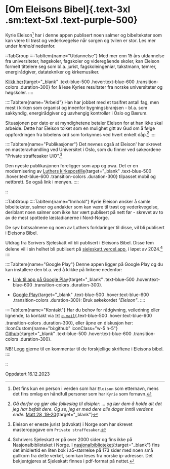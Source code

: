 # [Om Eleisons Bibel]{.text-3xl .sm:text-5xl .text-purple-500}
Kyrie Eleison[^1] har i denne appen publisert noen salmer og bibeltekster som kan være til trøst og vederkvegelse når sorgen og tvilen er stor. Les mer under _Innhold_ nedenfor.

::TabGroup
::::TabItem{name="Utdannelse"}
Med mer enn 15 års utdannelse fra universiteter, høgskoler, fagskoler og videregående skoler, kan Eleison formelt tittelere seg som bl.a. jurist, fagskoleingeniør, takstmann, tømrer, energirådgiver, datatekniker og kirkemusiker.

[Klikk her](/Results_from_Diploma_registry.pdf){target="_blank" .text-blue-500 .hover:text-blue-600 .transition-colors .duration-300} for å lese Kyries resultater fra norske universiteter og høgskoler.
::::

::::TabItem{name="Arbeid"}
Han har jobbet med et tosifret antall fag, men mest i kirken som organist og innenfor bygningsbranjsen - bl.a. som sakkyndig, energirådgiver og uavhengig kontrollør i Oslo og Bærum.

Situasjonen per dato er at myndighetene betaler Eleison for at han ikke skal arbeide. Dette har Eleison tolket som en mulighet gitt av Gud om å følge oppfordringen fra bibelens ord som forkynnes ved hvert enkelt dåp.[^2]
::::

::::TabItem{name="Publikasjoner"}
Det nevnes også at Eleison' har skrevet en masteravhandling ved Universitet i Oslo, som du finner ved søkeordene "Private straffesaker UiO".[^3]

Den nyeste publikasjonen foreligger som app og pwa. Det er en modernisering av [Luthers kirkepostille](https://kirkepostille.vercel.app){target="_blank" .text-blue-500 .hover:text-blue-600 .transition-colors .duration-300} tilpasset mobil og nettbrett. Se også link i menyen.
::::

::

[//]: # (Her kommer neste tabgroup)

::TabGroup
::::TabItem{name="Innhold"}
Kyrie Eleison ønsker å samle bibeltekster, salmer og andakter som kan være til trøst og vederkvegelse, deriblant noen salmer som ikke har vært publisert på nett før - skrevet av to av de mest spottede læstadianerne i Nord-Norge.

De syv botssalmene og noen av Luthers forklaringer til disse, vil bli publisert i Eleisons Bibel.

Utdrag fra Scrivers Sjeleskatt vil bli publisert i Eleisons Bibel. Disse fem delene vil i sin helhet bli publisert på [sjeleskatt.vercel.app](https://sjeleskatt.vercel.app), i løpet av 2024.[^4]
::::

::::TabItem{name="Google Play"}
Denne appen ligger på Google Play og du kan installere den bl.a. ved å klikke på linkene nedenfor:  
* [Link til app på Google Play](https://play.google.com/store/apps/details?id=app.vercel.eleison.twa){target="_blank" .text-blue-500 .hover:text-blue-600 .transition-colors .duration-300}.

* [Google Play](https://play.google.com/store/apps?hl=NO){target="_blank" .text-blue-500 .hover:text-blue-600 .transition-colors .duration-300}: Bruk søkekordet _"Eleison"_.
::::

::::TabItem{name="Kontakt"}
Har du behov for rådgivning, veiledning eller lignende, ta kontakt via :envelope: [`e-mail`](mailto:jesu.broder@gmail.com){.text-blue-500 .hover:text-blue-600 .transition-colors .duration-300}, eller åpne en diskusjon her: :IconCustom{name="bi:github" iconClass="w-5 h-5"} [Github](https://github.com/lovkyndig/eleison/discussions){:target="_blank" .text-blue-500 .hover:text-blue-600 .transition-colors .duration-300}.

NB! Legg gjerne til en kommentar til de forskjellige skriftene i Eleisons bibel.
::::

::

Oppdatert 16.12.2023

[^1]: Det fins kun en person i verden som har `Eleison` som etternavn, mens det fins omlag en håndfull personer som har `Kyrie` som fornavn.
[^2]: _Gå derfor og gjør alle folkeslag til disipler: ... og lær dem å holde alt det jeg har befalt dere. Og se, jeg er med dere alle dager inntil verdens ende._ [Matt 28, 19-20](https://no.bibelsite.com/matthew/28-19.htm){target="_blank"}
[^3]: Eleison er eneste jurist (advokat) i Norge som har skrevet masteroppgave om `Private straffesaker`.
[^4]: Schrivers Sjeleskatt er på over 2000 sider og fins ikke på Nasjonalbiblioteket i Norge. I [nasjonalbiblioteket](https://www.nb.no/items/0b05d9a568cf63bee38628b3fbd52395){:target="_blank"} fins det imidlertid en liten bok i a5-størrelse på 173 sider med noen små gullkorn fra dette verket, som kan leses fra norske ip-adresser. Det bekjentgjøres at Sjeleskatt finnes i pdf-format på nettet.